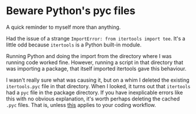 # Beware Python's pyc files


A quick reminder to myself more than anything.

Had the issue of a strange `ImportError: from itertools import tee`.
It's a little odd because `itertools` is a Python built-in module.

Running Python and doing the import from the directory where I was
running code worked fine. However, running a script in that directory
that was importing a package, that itself imported itertools gave this
behaviour.

I wasn't really sure what was causing it, but on a whim I deleted the
existing `itertools.pyc` file in that directory. When I looked, it turns
out that `itertools` had a `pyc` file in the package directory. If you
have inexplicable errors like this with no obvious explanation, it's
worth perhaps deleting the cached `.pyc` files. That is, unless
[this](https://www.youtube.com/watch?v=wsczq6j3_bA#t=22m15s) applies to
your coding workflow.


